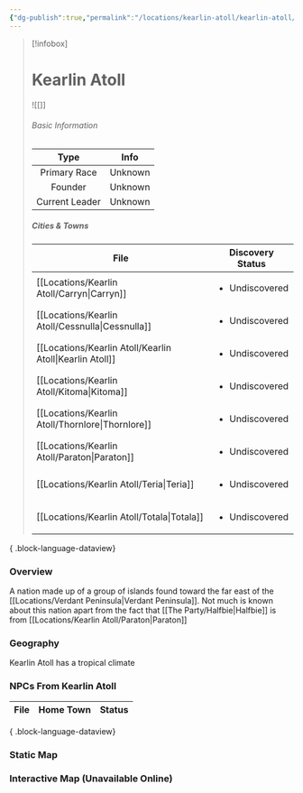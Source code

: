 ```yaml
---
{"dg-publish":true,"permalink":"/locations/kearlin-atoll/kearlin-atoll/","tags":["Undiscovered"],"updated":"2025-03-01T21:15:46.734+00:00"}
---
```


> [!infobox]
> 
> # Kearlin Atoll
> ![[]]
> ###### Basic Information
> 
>  Type | Info |
> :----: | --- |
>  Primary Race | Unknown |
>  Founder | Unknown |
>  Current Leader | Unknown |
>  ##### Cities & Towns 
>   | File                                                        | Discovery Status               |
> | ----------------------------------------------------------- | ------------------------------ |
> | [[Locations/Kearlin Atoll/Carryn\|Carryn]]               | <ul><li>Undiscovered</li></ul> |
> | [[Locations/Kearlin Atoll/Cessnulla\|Cessnulla]]         | <ul><li>Undiscovered</li></ul> |
> | [[Locations/Kearlin Atoll/Kearlin Atoll\|Kearlin Atoll]] | <ul><li>Undiscovered</li></ul> |
> | [[Locations/Kearlin Atoll/Kitoma\|Kitoma]]               | <ul><li>Undiscovered</li></ul> |
> | [[Locations/Kearlin Atoll/Thornlore\|Thornlore]]         | <ul><li>Undiscovered</li></ul> |
> | [[Locations/Kearlin Atoll/Paraton\|Paraton]]             | <ul><li>Undiscovered</li></ul> |
> | [[Locations/Kearlin Atoll/Teria\|Teria]]                 | <ul><li>Undiscovered</li></ul> |
> | [[Locations/Kearlin Atoll/Totala\|Totala]]               | <ul><li>Undiscovered</li></ul> |
> 
{ .block-language-dataview}


### Overview
A nation made up of a group of islands found toward the far east of the [[Locations/Verdant Peninsula\|Verdant Peninsula]]. Not much is known about this nation apart from the fact that [[The Party/Halfbie\|Halfbie]] is from [[Locations/Kearlin Atoll/Paraton\|Paraton]]

### Geography
Kearlin Atoll has a tropical climate

### NPCs From Kearlin Atoll
| File | Home Town | Status |
| ---- | --------- | ------ |

{ .block-language-dataview}

### Static Map


### Interactive Map (Unavailable Online)

